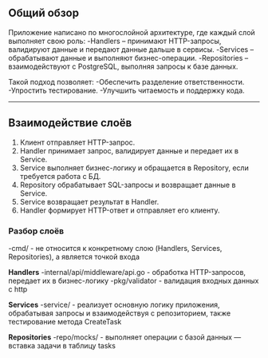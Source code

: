 ## **Общий обзор**

Приложение написано по многослойной архитектуре, где каждый слой выполняет свою роль:
-Handlers – принимают HTTP-запросы, валидируют данные и передают данные дальше в сервисы.
-Services – обрабатывают данные и выполняют бизнес-операции.
-Repositories – взаимодействуют с PostgreSQL, выполняя запросы к базе данных.

Такой подход позволяет:
-Обеспечить разделение ответственности.
-Упростить тестирование.
-Улучшить читаемость и поддержку кода.

---

## **Взаимодействие слоёв**

1. Клиент отправляет HTTP-запрос.
2. Handler принимает запрос, валидирует данные и передает их в Service.
3. Service выполняет бизнес-логику и обращается в Repository, если требуется работа с БД.
4. Repository обрабатывает SQL-запросы и возвращает данные в Service.
5. Service возвращает результат в Handler.
6. Handler формирует HTTP-ответ и отправляет его клиенту.

### **Разбор слоёв**

-cmd/ - не относится к конкретному слою (Handlers, Services, Repositories), а является точкой входа 

**Handlers**
-internal/api/middleware/api.go - обработка HTTP-запросов, передает их в бизнес-логику
-pkg/validator - валидация входных данных с http

**Services**
-service/ - реализует основную логику приложения, обрабатывая запросы и взаимодействуя с репозиторием, также тестирование метода CreateTask

**Repositories**
-repo/mocks/ - выполняет операции с базой данных — вставка задачи в таблицу tasks


